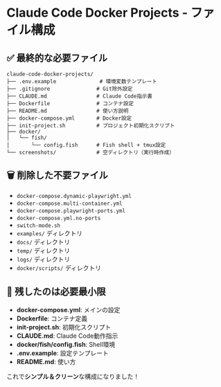 # Claude Code Docker Projects - ファイル構成

## ✅ 最終的な必要ファイル

```
claude-code-docker-projects/
├── .env.example              # 環境変数テンプレート
├── .gitignore               # Git除外設定
├── CLAUDE.md                # Claude Code指示書
├── Dockerfile               # コンテナ設定
├── README.md                # 使い方説明
├── docker-compose.yml       # Docker設定
├── init-project.sh          # プロジェクト初期化スクリプト
├── docker/
│   └── fish/
│       └── config.fish      # Fish shell + tmux設定
└── screenshots/             # 空ディレクトリ（実行時作成）
```

## 🗑️ 削除した不要ファイル

- `docker-compose.dynamic-playwright.yml`
- `docker-compose.multi-container.yml` 
- `docker-compose.playwright-ports.yml`
- `docker-compose.yml.no-ports`
- `switch-mode.sh`
- `examples/` ディレクトリ
- `docs/` ディレクトリ
- `temp/` ディレクトリ
- `logs/` ディレクトリ
- `docker/scripts/` ディレクトリ

## 🎯 残したのは必要最小限

- **docker-compose.yml**: メインの設定
- **Dockerfile**: コンテナ定義
- **init-project.sh**: 初期化スクリプト
- **CLAUDE.md**: Claude Code動作指示
- **docker/fish/config.fish**: Shell環境
- **.env.example**: 設定テンプレート
- **README.md**: 使い方

これで**シンプル＆クリーン**な構成になりました！
